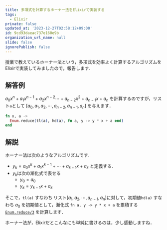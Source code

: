 ```yaml
---
title: 多項式を計算するホーナー法をElixirで実装する
tags:
  - Elixir
private: false
updated_at: '2023-12-27T02:58:12+09:00'
id: 9cd93daeac737e160e9b
organization_url_name: null
slide: false
ignorePublish: false
---
```

授業で教えているホーナー法という，多項式を効率よく計算するアルゴリズムをElixirで実装してみましたので，報告します．

## 解答例

$a_0 x^n + a_1 x^{n - 1} + a_2 x^{n - 2} \cdots + a_{n - 2} x^2 + a_{n - 1} x + a_n$ を計算するのですが，リスト`a`として $[a_0, a_1, a_2, \cdots, a_{n - 2}, a_{n - 1}, a_n ]$ を与えます．

```elixir
fn x, a ->
  Enum.reduce(tl(a), hd(a), fn a, y -> y * x + a end)
end
```

## 解説

ホーナー法は次のようなアルゴリズムです．

* $y_k = a_0 x^k + a_1 x^{k - 1} + \cdots + a_{k - 1} x + a_{k}$ と定義する．
* $y_k$は次の漸化式で表せる
    * $y_0 = a_0$
    * $y_k = y_{k - 1} x + a_k$

そこで，`tl(a)` すなわち リスト$[a_1, a_2, \cdots, a_{n - 1}, a_n]$に対して，初期値`hd(a)` すなわち $a_0$ を初期値として，漸化式 `fn a, y -> y * x + a` を累積する[`Enum.reduce/3`](https://hexdocs.pm/elixir/1.16.0/Enum.html#reduce/3) を計算します．

ホーナー法が，Elixirだとこんなにも単純に書けるのは，少し感動しますね．
